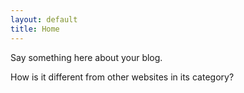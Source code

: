 ```yaml
---
layout: default
title: Home
---
```


Say something here about your blog.

How is it different from other websites in its category?
